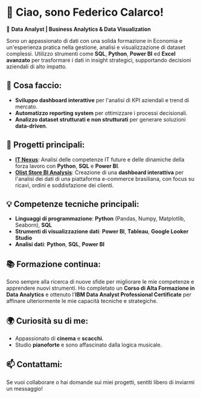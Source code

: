 # 👋 Ciao, sono Federico Calarco!  
🎯 **Data Analyst | Business Analytics & Data Visualization**

Sono un appassionato di dati con una solida formazione in Economia e un'esperienza pratica nella gestione, analisi e visualizzazione di dataset complessi. Utilizzo strumenti come **SQL**, **Python**, **Power BI** ed **Excel avanzato** per trasformare i dati in insight strategici, supportando decisioni aziendali di alto impatto.

## 🚀 Cosa faccio:
- **Sviluppo dashboard interattive** per l'analisi di KPI aziendali e trend di mercato.
- **Automatizzo reporting system** per ottimizzare i processi decisionali.
- **Analizzo dataset strutturati e non strutturati** per generare soluzioni **data-driven**.

## 📂 Progetti principali:
- [**IT Nexus**](https://github.com/DataAnalystFederico/Capstone_Project_IT_Nexus): Analisi delle competenze IT future e delle dinamiche della forza lavoro con **Python**, **SQL** e **Power BI**.
- [**Olist Store BI Analysis**](https://github.com/DataAnalystFederico/Capstone_Project_PowerBI): Creazione di una **dashboard interattiva** per l'analisi dei dati di una piattaforma e-commerce brasiliana, con focus su ricavi, ordini e soddisfazione dei clienti.


## 💡 Competenze tecniche principali:
- **Linguaggi di programmazione**: **Python** (Pandas, Numpy, Matplotlib, Seaborn), **SQL**
- **Strumenti di visualizzazione dati**: **Power BI**, **Tableau**, **Google Looker Studio**
- **Analisi dati**: **Python**, **SQL**, **Power BI**

## 📚 Formazione continua:
Sono sempre alla ricerca di nuove sfide per migliorare le mie competenze e apprendere nuovi strumenti. Ho completato un **Corso di Alta Formazione in Data Analytics** e ottenuto l'**IBM Data Analyst Professional Certificate** per affinare ulteriormente le mie capacità tecniche e strategiche.

## 🌍 Curiosità su di me:
- Appassionato di **cinema** e **scacchi**.
- Studio **pianoforte** e sono affascinato dalla logica musicale.

## 📫 Contattami:
Se vuoi collaborare o hai domande sui miei progetti, sentiti libero di inviarmi un messaggio!
